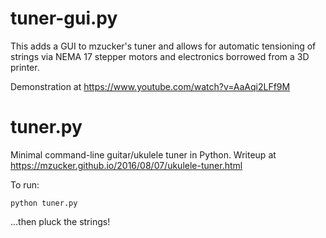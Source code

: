 # tuner-gui.py

This adds a GUI to mzucker's tuner and allows for automatic tensioning of
strings via NEMA 17 stepper motors and electronics borrowed from a 3D
printer.

Demonstration at <https://www.youtube.com/watch?v=AaAqi2LFf9M>

# tuner.py

Minimal command-line guitar/ukulele tuner in Python. 
Writeup at <https://mzucker.github.io/2016/08/07/ukulele-tuner.html>

To run:

    python tuner.py

...then pluck the strings!
